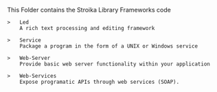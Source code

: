 This Folder contains the Stroika Library Frameworks code

	>	Led
		A rich text processing and editing framework

	>	Service
		Package a program in the form of a UNIX or Windows service

	>	Web-Server
		Provide basic web server functionality within your application

	>	Web-Services
		Expose programatic APIs through web services (SOAP).

